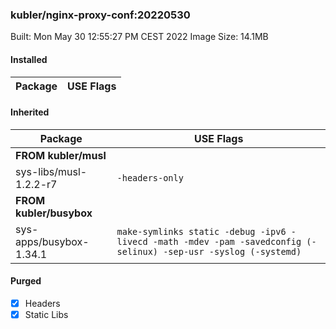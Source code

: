 ### kubler/nginx-proxy-conf:20220530

Built: Mon May 30 12:55:27 PM CEST 2022
Image Size: 14.1MB

#### Installed
Package | USE Flags
--------|----------
#### Inherited
Package | USE Flags
--------|----------
**FROM kubler/musl** |
sys-libs/musl-1.2.2-r7 | `-headers-only`
**FROM kubler/busybox** |
sys-apps/busybox-1.34.1 | `make-symlinks static -debug -ipv6 -livecd -math -mdev -pam -savedconfig (-selinux) -sep-usr -syslog (-systemd)`
#### Purged
- [x] Headers
- [x] Static Libs
